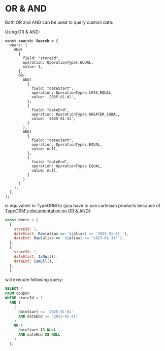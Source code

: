 # OR & AND

Both OR and AND can be used to query custom data:

Using OR & AND:

<pre class="language-javascript"><code class="lang-javascript"><strong>const search: Search = {
</strong>  where: [
    AND(
      {
        field: "storeId",
        operation: OperationTypes.EQUAL,
        value: 1,
      },
      OR(
        AND(
          {
            field: "dateStart",
            operation: OperationTypes.LESS_EQUAL,
            value: '2025-01-01',
          },
          {
            field: "dateEnd",
            operation: OperationTypes.GREATER_EQUAL,
            value: '2025-01-31',
          }
        ),
        AND(
          {
            field: "dateStart",
            operation: OperationTypes.EQUAL,
            value: null,
          },
          {
            field: "dateEnd",
            operation: OperationTypes.EQUAL,
            value: null,
          }
        )
      )
    ),
  ],
};
</code></pre>

is equivalent in TypeORM to (you have to use cartesian products because of [TypeORM's documentation on OR & AND](https://orkhan.gitbook.io/typeorm/docs/find-options)):

```javascript
const where = [
  {
    storeId: 1,
    dateStart: Raw(alias => `${alias} <= '2025-01-01'`),
    dateEnd: Raw(alias => `${alias} >= '2025-01-31'`),
  },
  {
    storeId: 1,
    dateStart: IsNull(),
    dateEnd: IsNull(),
  },
  ]
```

will execute following query:

```sql
SELECT * 
FROM coupon
WHERE storeId = 1
  AND (
    (
      dateStart <= '2025-01-01' 
      AND dateEnd >= '2025-01-31'
    )
    OR (
      dateStart IS NULL 
      AND dateEnd IS NULL
    )
  );
```
